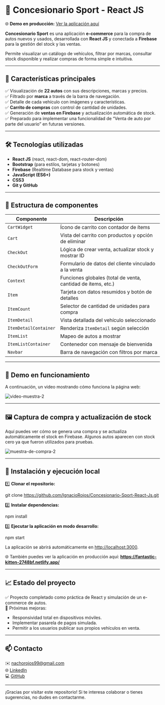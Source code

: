 # 🚗 Concesionario Sport - React JS

🌐 **Demo en producción:** [Ver la aplicación aquí](https://fantastic-kitten-2748bf.netlify.app/)


**Concesionario Sport** es una aplicación **e-commerce** para la compra de autos nuevos y usados, desarrollada con **React JS** y conectada a **Firebase** para la gestión del stock y las ventas.

Permite visualizar un catálogo de vehículos, filtrar por marcas, consultar stock disponible y realizar compras de forma simple e intuitiva.

---

## 🌟 Características principales

✅ Visualización de **22 autos** con sus descripciones, marcas y precios.  
✅ Filtrado por **marca** a través de la barra de navegación.  
✅ Detalle de cada vehículo con imágenes y características.  
✅ **Carrito de compras** con control de cantidad de unidades.  
✅ Generación de **ventas en Firebase** y actualización automática de stock.  
✅ Preparado para implementar una funcionalidad de “Venta de auto por parte del usuario” en futuras versiones.  

---

## 🛠️ Tecnologías utilizadas

- **React JS** (react, react-dom, react-router-dom)
- **Bootstrap** (para estilos, tarjetas y botones)
- **Firebase** (Realtime Database para stock y ventas)
- **JavaScript (ES6+)**
- **CSS3**
- **Git y GitHub**

---

## 📂 Estructura de componentes

| **Componente** | **Descripción** |
| --- | --- |
| `CartWidget` | Ícono de carrito con contador de ítems |
| `Cart` | Vista del carrito con productos y opción de eliminar |
| `CheckOut` | Lógica de crear venta, actualizar stock y mostrar ID |
| `CheckOutForm` | Formulario de datos del cliente vinculado a la venta |
| `Context` | Funciones globales (total de venta, cantidad de ítems, etc.) |
| `Item` | Tarjeta con datos resumidos y botón de detalles |
| `ItemCount` | Selector de cantidad de unidades para compra |
| `ItemDetail` | Vista detallada del vehículo seleccionado |
| `ItemDetailContainer` | Renderiza `ItemDetail` según selección |
| `ItemList` | Mapeo de autos a mostrar |
| `ItemListContainer` | Contenedor con mensaje de bienvenida |
| `Navbar` | Barra de navegación con filtros por marca |

---

## 🎥 Demo en funcionamiento

A continuación, un video mostrando cómo funciona la página web:

![video-muestra-2](https://github.com/IgnacioRojos/preEntrega-2-Rojos/assets/99892732/e0f9b930-05e3-4771-84a1-30181a8f2fcd)

---

## 🖼️ Captura de compra y actualización de stock

Aquí puedes ver cómo se genera una compra y se actualiza automáticamente el stock en Firebase. Algunos autos aparecen con stock cero ya que fueron utilizados para pruebas.

![muestra-de-compra-2](https://github.com/IgnacioRojos/preEntrega-2-Rojos/assets/99892732/f9cd20fe-bac7-47d3-bde8-4b0ded97ba5b)

---

## 🚀 Instalación y ejecución local

1️⃣ **Clonar el repositorio:**

git clone https://github.com/IgnacioRojos/Concesionario-Sport-React-Js.git

2️⃣ **Instalar dependencias:**

npm install


3️⃣ **Ejecutar la aplicación en modo desarrollo:**

npm start


La aplicación se abrirá automáticamente en [http://localhost:3000](http://localhost:3000).

🌐 También puedes ver la aplicación en producción aquí:
**https://fantastic-kitten-2748bf.netlify.app/**

---

## 📈 Estado del proyecto

✅ Proyecto completado como práctica de React y simulación de un e-commerce de autos.  
🚀 Próximas mejoras:
- Responsividad total en dispositivos móviles.
- Implementar pasarela de pagos simulada.
- Permitir a los usuarios publicar sus propios vehículos en venta.

---

## 📫 Contacto

✉️ [nachorojos99@gmail.com](mailto:nachorojos99@gmail.com)  
🌐 [LinkedIn](https://www.linkedin.com/in/ignaciorojos)  
💻 [GitHub](https://github.com/IgnacioRojos)

---

¡Gracias por visitar este repositorio! Si te interesa colaborar o tienes sugerencias, no dudes en contactarme.



